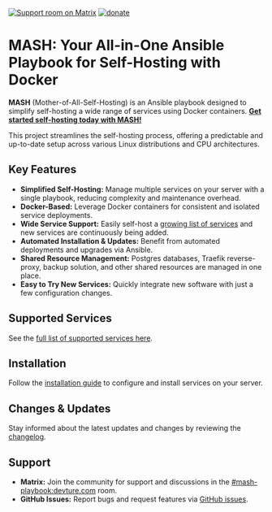 [![Support room on Matrix](https://img.shields.io/matrix/mash-playbook:devture.com.svg?label=%23mash-playbook%3Adevture.com&logo=matrix&style=for-the-badge&server_fqdn=matrix.devture.com&fetchMode=summary)](https://matrixrooms.info/room/mash-playbook:devture.com) [![donate](https://liberapay.com/assets/widgets/donate.svg)](https://liberapay.com/mother-of-all-self-hosting/donate)

# MASH: Your All-in-One Ansible Playbook for Self-Hosting with Docker

**MASH** (Mother-of-All-Self-Hosting) is an Ansible playbook designed to simplify self-hosting a wide range of services using Docker containers.  **[Get started self-hosting today with MASH!](https://github.com/mother-of-all-self-hosting/mash-playbook)**

This project streamlines the self-hosting process, offering a predictable and up-to-date setup across various Linux distributions and CPU architectures.

## Key Features

*   **Simplified Self-Hosting:** Manage multiple services on your server with a single playbook, reducing complexity and maintenance overhead.
*   **Docker-Based:** Leverage Docker containers for consistent and isolated service deployments.
*   **Wide Service Support:** Easily self-host a [growing list of services](docs/supported-services.md) and new services are continuously being added.
*   **Automated Installation & Updates:**  Benefit from automated deployments and upgrades via Ansible.
*   **Shared Resource Management:**  Postgres databases, Traefik reverse-proxy, backup solution, and other shared resources are managed in one place.
*   **Easy to Try New Services:** Quickly integrate new software with just a few configuration changes.

## Supported Services

See the [full list of supported services here](docs/supported-services.md).

## Installation

Follow the [installation guide](docs/README.md) to configure and install services on your server.

## Changes & Updates

Stay informed about the latest updates and changes by reviewing the [changelog](CHANGELOG.md).

## Support

*   **Matrix:** Join the community for support and discussions in the [#mash-playbook:devture.com](https://matrixrooms.info/room/mash-playbook:devture.com) room.
*   **GitHub Issues:** Report bugs and request features via [GitHub issues](https://github.com/mother-of-all-self-hosting/mash-playbook/issues).